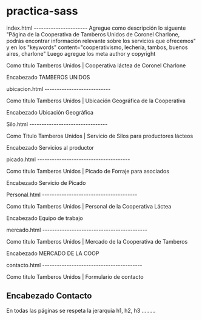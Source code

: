# practica-sass


index.html ----------------------
 Agregue como descripción lo siguente "Página de la Cooperativa de Tamberos Unidos de Coronel Charlone, podrás encontrar información relevante sobre los servicios que ofrecemos"
 y en los "keywords" content="cooperativismo, lechería, tambos, buenos aires, charlone"
  Luego agregue los meta author y copyright 
  <meta name="author" content="Cooperativa-Tamberos">
  <meta name="copyright" content="Propietario del contenido y marca">
  
  Como titulo 
  Tamberos Unidos | Cooperativa láctea de Coronel Charlone
  
  Encabezado
  TAMBEROS UNIDOS
  
  

ubicacion.html ---------------------------

<meta name="description" content="La Cooperativa está ubicada en Coronel Charlone, partido de General Villegas en la provincia de Buenos Aires" >
<meta name="keywords" content="Sancor, Punta de Agua, lechería, tambos, buenos aires, charlone">
<meta name="author" content="Cooperativa-Tamberos">
<meta name="copyright" content="Propietario del contenido y marca">

Como titulo 
Tamberos Unidos | Ubicación Geográfica de la Cooperativa

Encabezado
Ubicación Geográfica

Silo.html --------------------------------

<meta name="description" content="Precio diferenciado en el servicio de silo para los asociados a la cooperativa" >
<meta name="keywords" content="Sancor, Punta de Agua, lechería, tambos, silo, pellet, maiz, buenos aires, charlone">
<meta name="author" content="Cooperativa-Tamberos">
<meta name="copyright" content="Propietario del contenido y marca">

Como Titulo
Tamberos Unidos | Servicio de Silos para productores lácteos

Encabezado
Servicios al productor

picado.html --------------------------------------

<meta name="description" content="Servicio de picado de forraje para socios y terceros, el mejor precio de la zona" >
<meta name="keywords" content="silo, silaje, alimentación, lechería, tambos, silo, pellet, maiz, buenos aires, charlone">
<meta name="author" content="Cooperativa-Tamberos">
<meta name="copyright" content="Propietario del contenido y marca">

Como titulo
Tamberos Unidos | Picado de Forraje para asociados

Encabezado
Servicio de Picado

Personal.html ---------------------------------------
<meta name="description" content="Personal de la Cooperativa de Tamberos de Coronel Charlone" >
<meta name="keywords" content="silo, silaje, alimentación, lechería, tambos, silo, pellet, maiz, personal">
<meta name="author" content="Cooperativa-Tamberos">
<meta name="copyright" content="Propietario del contenido y marca">

Como titulo
Tamberos Unidos | Personal de la Cooperativa Láctea

Encabezado
Equipo de trabajo

mercado.html -------------------------------------------
<meta name="description" content="Ofrecemos los mejores productos locales y fabricados en la planta de quesos de la localidad" >
<meta name="keywords" content="alimentación, lechería, quesos, fiambre, jamon, charlone">
<meta name="author" content="Cooperativa-Tamberos">
<meta name="copyright" content="Propietario del contenido y marca">

Como titulo
Tamberos Unidos | Mercado de la Cooperativa de Tamberos

Encabezado
MERCADO DE LA COOP

contacto.html -----------------------------------------

<meta name="description" content="Uilizá nuestro formulario para ponerte en contacto con nosotros" >
<meta name="keywords" content="alimentación, tambos, cuenca lechera, lechería, quesos, fiambre, jamon, charlone">
<meta name="author" content="Cooperativa-Tamberos">

Como titulo
Tamberos Unidos | Formulario de contacto

Encabezado
Contacto
--------------------------------------------------

En todas las páginas se respeta la jerarquia h1, h2, h3 .........
